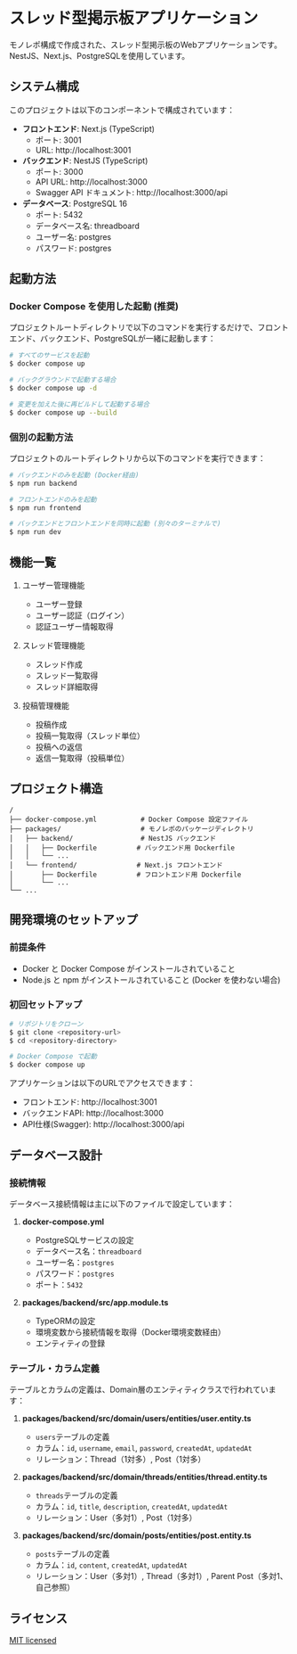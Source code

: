 # スレッド型掲示板アプリケーション

モノレポ構成で作成された、スレッド型掲示板のWebアプリケーションです。NestJS、Next.js、PostgreSQLを使用しています。

## システム構成

このプロジェクトは以下のコンポーネントで構成されています：

- **フロントエンド**: Next.js (TypeScript)
  - ポート: 3001
  - URL: http://localhost:3001
- **バックエンド**: NestJS (TypeScript)
  - ポート: 3000
  - API URL: http://localhost:3000
  - Swagger API ドキュメント: http://localhost:3000/api
- **データベース**: PostgreSQL 16
  - ポート: 5432
  - データベース名: threadboard
  - ユーザー名: postgres
  - パスワード: postgres

## 起動方法

### Docker Compose を使用した起動 (推奨)

プロジェクトルートディレクトリで以下のコマンドを実行するだけで、フロントエンド、バックエンド、PostgreSQLが一緒に起動します：

```bash
# すべてのサービスを起動
$ docker compose up

# バックグラウンドで起動する場合
$ docker compose up -d

# 変更を加えた後に再ビルドして起動する場合
$ docker compose up --build
```

### 個別の起動方法

プロジェクトのルートディレクトリから以下のコマンドを実行できます：

```bash
# バックエンドのみを起動 (Docker経由)
$ npm run backend

# フロントエンドのみを起動
$ npm run frontend

# バックエンドとフロントエンドを同時に起動 (別々のターミナルで)
$ npm run dev
```

## 機能一覧

1. ユーザー管理機能

   - ユーザー登録
   - ユーザー認証（ログイン）
   - 認証ユーザー情報取得

2. スレッド管理機能

   - スレッド作成
   - スレッド一覧取得
   - スレッド詳細取得

3. 投稿管理機能
   - 投稿作成
   - 投稿一覧取得（スレッド単位）
   - 投稿への返信
   - 返信一覧取得（投稿単位）

## プロジェクト構造

```
/
├── docker-compose.yml           # Docker Compose 設定ファイル
├── packages/                    # モノレポのパッケージディレクトリ
│   ├── backend/                 # NestJS バックエンド
│   │   ├── Dockerfile          # バックエンド用 Dockerfile
│   │   └── ...
│   └── frontend/               # Next.js フロントエンド
│       ├── Dockerfile          # フロントエンド用 Dockerfile
│       └── ...
└── ...
```

## 開発環境のセットアップ

### 前提条件

- Docker と Docker Compose がインストールされていること
- Node.js と npm がインストールされていること (Docker を使わない場合)

### 初回セットアップ

```bash
# リポジトリをクローン
$ git clone <repository-url>
$ cd <repository-directory>

# Docker Compose で起動
$ docker compose up
```

アプリケーションは以下のURLでアクセスできます：

- フロントエンド: http://localhost:3001
- バックエンドAPI: http://localhost:3000
- API仕様(Swagger): http://localhost:3000/api

## データベース設計

### 接続情報

データベース接続情報は主に以下のファイルで設定しています：

1. **docker-compose.yml**

   - PostgreSQLサービスの設定
   - データベース名：`threadboard`
   - ユーザー名：`postgres`
   - パスワード：`postgres`
   - ポート：`5432`

2. **packages/backend/src/app.module.ts**
   - TypeORMの設定
   - 環境変数から接続情報を取得（Docker環境変数経由）
   - エンティティの登録

### テーブル・カラム定義

テーブルとカラムの定義は、Domain層のエンティティクラスで行われています：

1. **packages/backend/src/domain/users/entities/user.entity.ts**

   - `users`テーブルの定義
   - カラム：`id`, `username`, `email`, `password`, `createdAt`, `updatedAt`
   - リレーション：Thread（1対多）, Post（1対多）

2. **packages/backend/src/domain/threads/entities/thread.entity.ts**

   - `threads`テーブルの定義
   - カラム：`id`, `title`, `description`, `createdAt`, `updatedAt`
   - リレーション：User（多対1）, Post（1対多）

3. **packages/backend/src/domain/posts/entities/post.entity.ts**
   - `posts`テーブルの定義
   - カラム：`id`, `content`, `createdAt`, `updatedAt`
   - リレーション：User（多対1）, Thread（多対1）, Parent Post（多対1、自己参照）

## ライセンス

[MIT licensed](LICENSE)
